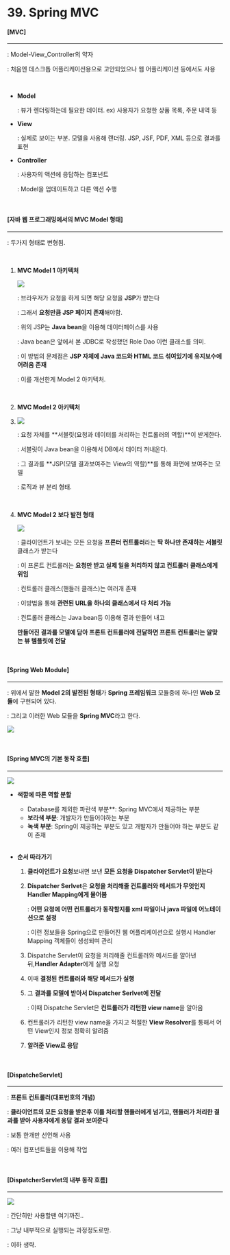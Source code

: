 # 39. Spring MVC

#### [MVC]

---

: Model-View_Controller의 약자

: 처음엔 데스크톱 어플리케이션용으로 고안되었으나 웹 어플리케이션 등에서도 사용

<br>

- **Model**

  : 뷰가 렌더링하는데 필요한 데이터. ex) 사용자가 요청한 상품 목록, 주문 내역 등

- **View**

  : 실제로 보이는 부분. 모델을 사용해 랜더링. JSP, JSF, PDF, XML 등으로 결과를 표현

- **Controller**

  : 사용자의 액션에 응답하는 컴포넌트

  : Model을 업데이트하고 다른 액션 수행

<br>

#### [자바 웹 프로그래밍에서의 MVC Model 형태]

----

: 두가지 형태로 변형됨.

<br>

1. **MVC Model 1 아키텍처**

   ![](./images/39_1.png)

   : 브라우저가 요청을 하게 되면 해당 요청을 **JSP**가 받는다

   : 그래서 **요청만큼 JSP 페이지 존재**해야함.

   : 위의 JSP는 **Java bean**을 이용해 데이터페이스를 사용

   : Java bean은 앞에서 본 JDBC로 작성했던 Role Dao 이런 클래스를 의미.

   : 이 방법의 문제점은 **JSP 자체에 Java 코드와 HTML 코드 섞여있기에 유지보수에 어려움 존재**

   : 이를 개선한게 Model 2 아키텍처.

   <br>

2. **MVC Model 2 아키텍처**

3. ![](./images/39_2.png)

   : 요청 자체를 **서블릿(요청과 데이터를 처리하는 컨트롤러의 역할)**이 받게한다.

   : 서블릿이 Java bean을 이용해서 DB에서 데이터 꺼내온다.

   : 그 결과를 **JSP(모델 결과보여주는 View의 역할)**를 통해 화면에 보여주는 모델

   : 로직과 뷰 분리 형태.

   <br>

4. **MVC Model 2 보다 발전 형태**

   ![](./images/39_3.png)

   : 클라이언트가 보내는 모든 요청을 **프론터 컨트롤러**라는 **딱 하나만 존재하는 서블릿** 클래스가 받는다 

   : 이 프론트 컨트롤러는 **요청만 받고 실제 일을 처리하지 않고 컨트롤러 클래스에게 위임**

   : 컨트롤러 클래스(핸들러 클래스)는 여러개 존재

   : 이방법을 통해 **관련된 URL을 하나의 클래스에서 다 처리 가능**

   : 컨트롤러 클래스는 Java bean등 이용해 결과 만들어 내고 

   **만들어진 결과를 모델에 담아 프론트 컨트롤러에 전달하면 프론트 컨트롤러는 알맞는 뷰 템플릿에 전달**

   <br>

#### [Spring Web Module]

---

: 위에서 말한 **Model 2의 발전된 형태**가 **Spring 프레임워크** 모듈중에 하나인 **Web 모듈**에 구현되어 있다.

: 그리고 이러한 Web 모듈을 **Spring MVC**라고 한다.

![](./images/39_4.png)

<br>

#### [Spring MVC의 기본 동작 흐름]

----

![](./images/39_5.png)

- **색깔에 따른 역할 분할**

  - Database를 제외한 파란색 부분**: Spring MVC에서 제공하는 부분
  - **보라색 부분**: 개발자가 만들어야하는 부분
  - **녹색 부분**: Spring이 제공하는 부분도 있고 개발자가 만들어야 하는 부분도 같이 존재

  <br>

- **순서 따라가기**

  1. **클라이언트가 요청**보내면 보낸 **모든 요청을 Dispatcher Servlet이 받는다**

  2. **Dispatcher Serlvet**은 **요청을 처리해줄 컨트롤러와 메서드가 무엇인지 Handler Mapping에게 물어봄**

     : **어떤 요청에 어떤 컨트롤러가 동작할지를 xml 파일이나 java 파일에 어노테이션으로 설정**

     : 이런 정보들을 Spring으로 만들어진 웹 어플리케이션으로 실행시 Handler Mapping 객체들이 생성되며 관리

  3. Dispatche Servlet이 요청을 처리해줄 컨트롤러와 메서드를 알아낸뒤,**Handler Adapter**에게 실행 요청

  4. 이때 **결정된 컨트롤러와 해당 메서드가 실행**

  5. 그 **결과를 모델에 받아서 Dispatcher Serlvet에 전달**

     : 이때 Dispatche Servlet은  **컨트롤러가 리턴한 view name**을 알아옴

  6. 컨트롤러가 리턴한 view name을 가지고 적절한 **View Resolver**를 통해서 어떤 View인지 정보 정확히 알려줌

  7. **알려준 View로 응답**

<br>

#### [DispatcheServlet]

----

: **프론트 컨트롤러(대표번호의 개념)**

: **클라이언트의 모든 요청을 받은후 이를 처리할 핸들러에게 넘기고, 핸들러가 처리한 결과를 받아 사용자에게 응답 결과 보여준다**

: 보통 한개만 선언해 사용

: 여러 컴포넌트들을 이용해 작업

<br>

#### [DispatcherServlet의 내부 동작 흐름]

-----

![](./images/39_6.png)

: 간단히만 사용할땐 여기까진..

: 그냥 내부적으로 실행되는 과정정도로만.

: 이하 생략.